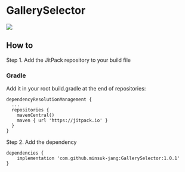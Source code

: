 # GallerySelector
[![](https://jitpack.io/v/minsuk-jang/GallerySelector.svg)](https://jitpack.io/#minsuk-jang/GallerySelector)


## How to 
Step 1. Add the JitPack repository to your build file

### Gradle
Add it in your root build.gradle at the end of repositories:
```
dependencyResolutionManagement {
  ...
  repositories {
    mavenCentral()
    maven { url 'https://jitpack.io' }
  }
}
```
Step 2. Add the dependency
```
dependencies {
    implementation 'com.github.minsuk-jang:GallerySelector:1.0.1'
}
```
